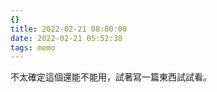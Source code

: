 ```yaml
---
{}
title: 2022-02-21 08:00:00
date: 2022-02-21 05:52:38
tags: memo
---
```


不太確定這個還能不能用，試著寫一篇東西試試看。
